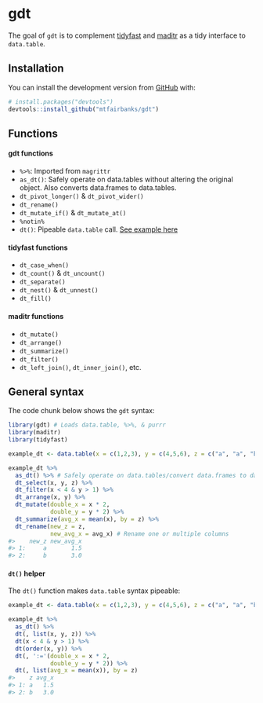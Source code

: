 
<!-- README.md is generated from README.Rmd. Please edit that file -->

# gdt

<!-- badges: start -->

<!-- badges: end -->

The goal of `gdt` is to complement
[tidyfast](https://github.com/TysonStanley/tidyfast) and
[maditr](https://github.com/gdemin/maditr) as a tidy interface to
`data.table`.

## Installation

You can install the development version from
[GitHub](https://github.com/) with:

``` r
# install.packages("devtools")
devtools::install_github("mtfairbanks/gdt")
```

## Functions

#### gdt functions

  - `%>%`: Imported from `magrittr`
  - `as_dt()`: Safely operate on data.tables without altering the
    original object. Also converts data.frames to data.tables.
  - `dt_pivot_longer()` & `dt_pivot_wider()`
  - `dt_rename()`
  - `dt_mutate_if()` & `dt_mutate_at()`
  - `%notin%`
  - `dt()`: Pipeable `data.table` call. [See example
    here](https://github.com/mtfairbanks/gdt#dt-helper)

#### tidyfast functions

  - `dt_case_when()`
  - `dt_count()` & `dt_uncount()`
  - `dt_separate()`
  - `dt_nest()` & `dt_unnest()`
  - `dt_fill()`

#### maditr functions

  - `dt_mutate()`
  - `dt_arrange()`
  - `dt_summarize()`
  - `dt_filter()`
  - `dt_left_join()`, `dt_inner_join()`, etc.

## General syntax

The code chunk below shows the `gdt` syntax:

``` r
library(gdt) # Loads data.table, %>%, & purrr
library(maditr)
library(tidyfast)

example_dt <- data.table(x = c(1,2,3), y = c(4,5,6), z = c("a", "a", "b"))

example_dt %>%
  as_dt() %>% # Safely operate on data.tables/convert data.frames to data.tables
  dt_select(x, y, z) %>%
  dt_filter(x < 4 & y > 1) %>%
  dt_arrange(x, y) %>%
  dt_mutate(double_x = x * 2,
            double_y = y * 2) %>%
  dt_summarize(avg_x = mean(x), by = z) %>%
  dt_rename(new_z = z,
            new_avg_x = avg_x) # Rename one or multiple columns
#>    new_z new_avg_x
#> 1:     a       1.5
#> 2:     b       3.0
```

#### `dt()` helper

The `dt()` function makes `data.table` syntax
pipeable:

``` r
example_dt <- data.table(x = c(1,2,3), y = c(4,5,6), z = c("a", "a", "b"))

example_dt %>%
  as_dt() %>%
  dt(, list(x, y, z)) %>%
  dt(x < 4 & y > 1) %>%
  dt(order(x, y)) %>%
  dt(, ':='(double_x = x * 2,
            double_y = y * 2)) %>%
  dt(, list(avg_x = mean(x)), by = z)
#>    z avg_x
#> 1: a   1.5
#> 2: b   3.0
```
